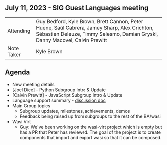 ## July 11, 2023 - SIG Guest Languages meeting

|          |      | 
| -------- | -------- |
| Attending  | Guy Bedford, Kyle Brown, Brett Cannon, Peter Huene, Saúl Cabrera, Jamey Sharp, Alex Crichton, Sébastien Deleuze, Timmy Selesmo, Damian Gryski, Danny Macovei, Calvin Prewitt
| Note Taker | Kyle Brown

## Agenda

* New meeting details
* [Joel Dice] - Python Subgroup Intro & Update
* [Calvin Prewitt] - JavaScript Subgroup Intro & Update
* Language support summary - [discussion doc](https://hackmd.io/dKSfg5UBTqijFrooc3jgjA)
* Main Group topics
    * Subgroup updates, milestones, achievements, demos
    * Feedback being raised up from subgroups to the rest of the BA/wasi
* Wasi Virt
    * Guy: We've been working on the wasi-virt project which is empty but has a PR that Peter has reviewed. The goal of the project is to create components that import and export wasi so that it can be composed. 
